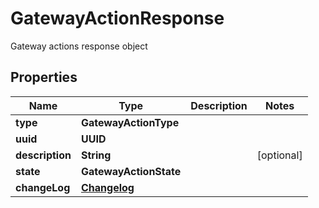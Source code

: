 

# GatewayActionResponse

Gateway actions response object

## Properties

| Name | Type | Description | Notes |
|------------ | ------------- | ------------- | -------------|
|**type** | **GatewayActionType** |  |  |
|**uuid** | **UUID** |  |  |
|**description** | **String** |  |  [optional] |
|**state** | **GatewayActionState** |  |  |
|**changeLog** | [**Changelog**](Changelog.md) |  |  |



